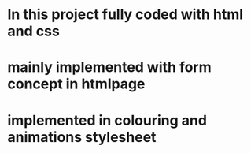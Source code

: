 # In this project fully coded with html and css
# mainly implemented with form concept in htmlpage
# implemented in colouring and animations stylesheet 
